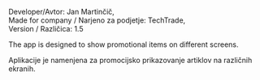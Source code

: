 Developer/Avtor: Jan Martinčič,<br/>
Made for company / Narjeno za podjetje: TechTrade,<br/>
Version / Različica: 1.5<br/>

The app is designed to show promotional items on different screens.<br/>

Aplikacije je namenjena za promocijsko prikazovanje artiklov na različnih ekranih.<br/>

